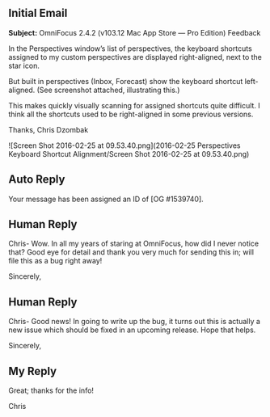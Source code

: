 ## Initial Email

**Subject:** OmniFocus 2.4.2 (v103.12 Mac App Store — Pro Edition) Feedback

In the Perspectives window’s list of perspectives, the keyboard shortcuts assigned to my custom perspectives are displayed right-aligned, next to the star icon.

But built in perspectives (Inbox, Forecast) show the keyboard shortcut left-aligned. (See screenshot attached, illustrating this.)

This makes quickly visually scanning for assigned shortcuts quite difficult. I think all the shortcuts used to be right-aligned in some previous versions.

Thanks,
Chris Dzombak

![Screen Shot 2016-02-25 at 09.53.40.png](2016-02-25 Perspectives Keyboard Shortcut Alignment/Screen Shot 2016-02-25 at 09.53.40.png)

## Auto Reply

Your message has been assigned an ID of [OG #1539740].

## Human Reply

Chris-
Wow. In all my years of staring at OmniFocus, how did I never notice that? Good eye for detail and thank you very much for sending this in; will file this as a bug right away!

Sincerely,

## Human Reply

Chris-
Good news! In going to write up the bug, it turns out this is actually a new issue which should be fixed in an upcoming release. Hope that helps.

Sincerely,

## My Reply

Great; thanks for the info!

Chris
